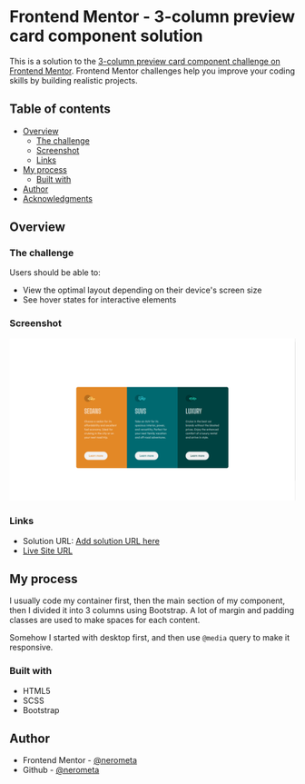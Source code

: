 # Frontend Mentor - 3-column preview card component solution

This is a solution to the [3-column preview card component challenge on Frontend Mentor](https://www.frontendmentor.io/challenges/3column-preview-card-component-pH92eAR2-). Frontend Mentor challenges help you improve your coding skills by building realistic projects.

## Table of contents

- [Overview](#overview)
  - [The challenge](#the-challenge)
  - [Screenshot](#screenshot)
  - [Links](#links)
- [My process](#my-process)
  - [Built with](#built-with)
- [Author](#author)
- [Acknowledgments](#acknowledgments)

## Overview

### The challenge

Users should be able to:

- View the optimal layout depending on their device's screen size
- See hover states for interactive elements

### Screenshot

![](./images/Screenshot.png)

### Links

- Solution URL: [Add solution URL here](https://your-solution-url.com)
- [Live Site URL](https://nerometa.github.io/3-column-preview-card-component-challenge/)

## My process

I usually code my container first, then the main section of my component, then I divided it into 3 columns using Bootstrap. A lot of margin and padding classes are used to make spaces for each content.

Somehow I started with desktop first, and then use `@media` query to make it responsive.

### Built with

- HTML5
- SCSS
- Bootstrap

## Author

- Frontend Mentor - [@nerometa](https://www.frontendmentor.io/profile/nerometa)
- Github - [@nerometa](https://www.github.com/nerometa)
